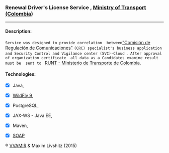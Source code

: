 ### Renewal Driver's License Service , [Ministry of Transport (Colombia)](https://www.mintransporte.gov.co/) ###
______________________________________________

#### Description: ####
 ```Service was designed to provide correlation  between```["Comisión de Regulación de Comunicaciones"](http://www.mintic.gov.co/portal/604/w3-propertyvalue-6185.html)
```(CRC) specialist's business application  and Security Control and Vigilance center (SVC)-Cloud .``` 
```After approval of organization certificate  all data as a Candidates examine result must be  sent to ``` [RUNT - Ministerio de Transporte de Colombia](https://www.mintransporte.gov.co/).

#### Technologies: ####
- [x] Java, 
- [x] [WildFly 9](https://www.wildfly.org/news/2015/07/02/WildFly9-Final-Released/),
- [x] PostgreSQL, 
- [x] JAX-WS - Java EE, 
- [x] Maven, 
- [x] [SOAP](https://simple.wikipedia.org/wiki/SOAP_(protocol))


® [VVAMIR](http://www.vvamir.com/) & Maxim Livshitz (2015)
